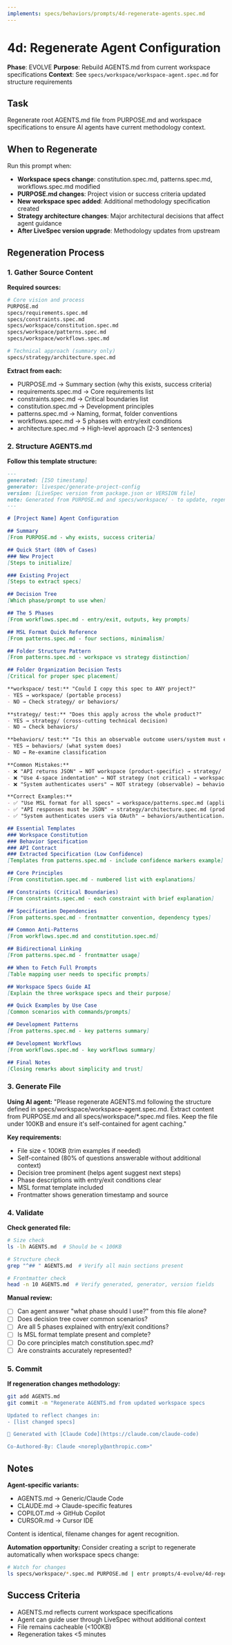 ```yaml
---
implements: specs/behaviors/prompts/4d-regenerate-agents.spec.md
---
```


# 4d: Regenerate Agent Configuration

**Phase**: EVOLVE
**Purpose**: Rebuild AGENTS.md from current workspace specifications
**Context**: See `specs/workspace/workspace-agent.spec.md` for structure requirements

## Task

Regenerate root AGENTS.md file from PURPOSE.md and workspace specifications to ensure AI agents have current methodology context.

## When to Regenerate

Run this prompt when:
- **Workspace specs change**: constitution.spec.md, patterns.spec.md, workflows.spec.md modified
- **PURPOSE.md changes**: Project vision or success criteria updated
- **New workspace spec added**: Additional methodology specification created
- **Strategy architecture changes**: Major architectural decisions that affect agent guidance
- **After LiveSpec version upgrade**: Methodology updates from upstream

## Regeneration Process

### 1. Gather Source Content

**Required sources:**
```bash
# Core vision and process
PURPOSE.md
specs/requirements.spec.md
specs/constraints.spec.md
specs/workspace/constitution.spec.md
specs/workspace/patterns.spec.md
specs/workspace/workflows.spec.md

# Technical approach (summary only)
specs/strategy/architecture.spec.md
```

**Extract from each:**
- PURPOSE.md → Summary section (why this exists, success criteria)
- requirements.spec.md → Core requirements list
- constraints.spec.md → Critical boundaries list
- constitution.spec.md → Development principles
- patterns.spec.md → Naming, format, folder conventions
- workflows.spec.md → 5 phases with entry/exit conditions
- architecture.spec.md → High-level approach (2-3 sentences)

### 2. Structure AGENTS.md

**Follow this template structure:**

```markdown
---
generated: [ISO timestamp]
generator: livespec/generate-project-config
version: [LiveSpec version from package.json or VERSION file]
note: Generated from PURPOSE.md and specs/workspace/ - to update, regenerate this file
---

# [Project Name] Agent Configuration

## Summary
[From PURPOSE.md - why exists, success criteria]

## Quick Start (80% of Cases)
### New Project
[Steps to initialize]

### Existing Project
[Steps to extract specs]

## Decision Tree
[Which phase/prompt to use when]

## The 5 Phases
[From workflows.spec.md - entry/exit, outputs, key prompts]

## MSL Format Quick Reference
[From patterns.spec.md - four sections, minimalism]

## Folder Structure Pattern
[From patterns.spec.md - workspace vs strategy distinction]

## Folder Organization Decision Tests
[Critical for proper spec placement]

**workspace/ test:** "Could I copy this spec to ANY project?"
- YES → workspace/ (portable process)
- NO → Check strategy/ or behaviors/

**strategy/ test:** "Does this apply across the whole product?"
- YES → strategy/ (cross-cutting technical decision)
- NO → Check behaviors/

**behaviors/ test:** "Is this an observable outcome users/system must exhibit?"
- YES → behaviors/ (what system does)
- NO → Re-examine classification

**Common Mistakes:**
- ❌ "API returns JSON" → NOT workspace (product-specific) → strategy/
- ❌ "Use 4-space indentation" → NOT strategy (not critical) → workspace/ (if it matters)
- ❌ "System authenticates users" → NOT strategy (observable) → behaviors/

**Correct Examples:**
- ✅ "Use MSL format for all specs" → workspace/patterns.spec.md (applies to any project)
- ✅ "API responses must be JSON" → strategy/architecture.spec.md (product-wide decision)
- ✅ "System authenticates users via OAuth" → behaviors/authentication.spec.md (observable outcome)

## Essential Templates
### Workspace Constitution
### Behavior Specification
### API Contract
### Extracted Specification (Low Confidence)
[Templates from patterns.spec.md - include confidence markers example]

## Core Principles
[From constitution.spec.md - numbered list with explanations]

## Constraints (Critical Boundaries)
[From constraints.spec.md - each constraint with brief explanation]

## Specification Dependencies
[From patterns.spec.md - frontmatter convention, dependency types]

## Common Anti-Patterns
[From workflows.spec.md and constitution.spec.md]

## Bidirectional Linking
[From patterns.spec.md - frontmatter usage]

## When to Fetch Full Prompts
[Table mapping user needs to specific prompts]

## Workspace Specs Guide AI
[Explain the three workspace specs and their purpose]

## Quick Examples by Use Case
[Common scenarios with commands/prompts]

## Development Patterns
[From patterns.spec.md - key patterns summary]

## Development Workflows
[From workflows.spec.md - key workflows summary]

## Final Notes
[Closing remarks about simplicity and trust]
```

### 3. Generate File

**Using AI agent:**
"Please regenerate AGENTS.md following the structure defined in specs/workspace/workspace-agent.spec.md. Extract content from PURPOSE.md and all specs/workspace/*.spec.md files. Keep the file under 100KB and ensure it's self-contained for agent caching."

**Key requirements:**
- File size < 100KB (trim examples if needed)
- Self-contained (80% of questions answerable without additional context)
- Decision tree prominent (helps agent suggest next steps)
- Phase descriptions with entry/exit conditions clear
- MSL format template included
- Frontmatter shows generation timestamp and source

### 4. Validate

**Check generated file:**
```bash
# Size check
ls -lh AGENTS.md  # Should be < 100KB

# Structure check
grep "^## " AGENTS.md  # Verify all main sections present

# Frontmatter check
head -n 10 AGENTS.md  # Verify generated, generator, version fields
```

**Manual review:**
- [ ] Can agent answer "what phase should I use?" from this file alone?
- [ ] Does decision tree cover common scenarios?
- [ ] Are all 5 phases explained with entry/exit conditions?
- [ ] Is MSL format template present and complete?
- [ ] Do core principles match constitution.spec.md?
- [ ] Are constraints accurately represented?

### 5. Commit

**If regeneration changes methodology:**
```bash
git add AGENTS.md
git commit -m "Regenerate AGENTS.md from updated workspace specs

Updated to reflect changes in:
- [list changed specs]

🤖 Generated with [Claude Code](https://claude.com/claude-code)

Co-Authored-By: Claude <noreply@anthropic.com>"
```

## Notes

**Agent-specific variants:**
- AGENTS.md → Generic/Claude Code
- CLAUDE.md → Claude-specific features
- COPILOT.md → GitHub Copilot
- CURSOR.md → Cursor IDE

Content is identical, filename changes for agent recognition.

**Automation opportunity:**
Consider creating a script to regenerate automatically when workspace specs change:
```bash
# Watch for changes
ls specs/workspace/*.spec.md PURPOSE.md | entr prompts/4-evolve/4d-regenerate-agents.md
```

## Success Criteria

- AGENTS.md reflects current workspace specifications
- Agent can guide user through LiveSpec without additional context
- File remains cacheable (<100KB)
- Regeneration takes <5 minutes
